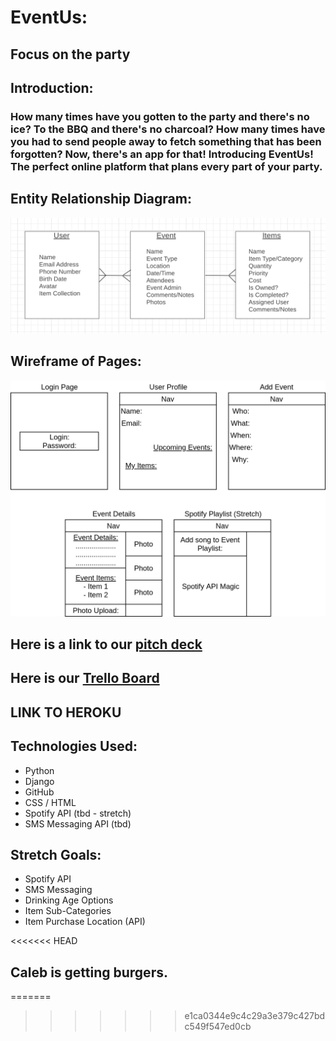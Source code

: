 # EventUs: 
## Focus on the party

## Introduction:
### How many times have you gotten to the party and there's no ice?  To the BBQ and there's no charcoal?  How many times have you had to send people away to fetch something that has been forgotten?  Now, there's an app for that! Introducing EventUs!  The perfect online platform that plans every part of your party.

## Entity Relationship Diagram:
![ERD image](assets/wireframe2.png)
## Wireframe of Pages:
![Page layout wireframe](assets/ParrotyWireframe.png)
## Here is a link to our [pitch deck](https://docs.google.com/presentation/d/1OT_RDEHj0WkTT491Q2uGVndk18ljhklRSpTLNGARV9c/edit?usp=sharing)
## Here is our [Trello Board](https://trello.com/b/7x3lbQZp/unit-3-project-sei)

## LINK TO HEROKU

## Technologies Used:
- Python
- Django
- GitHub
- CSS / HTML
- Spotify API (tbd - stretch)
- SMS Messaging API (tbd)
  

## Stretch Goals:
- Spotify API
- SMS Messaging 
- Drinking Age Options
- Item Sub-Categories
- Item Purchase Location (API)

<<<<<<< HEAD
## Caleb is getting burgers.

=======
>>>>>>> e1ca0344e9c4c29a3e379c427bdc549f547ed0cb
